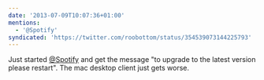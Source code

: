 ```yaml
---
date: '2013-07-09T10:07:36+01:00'
mentions:
  - '@Spotify'
syndicated: 'https://twitter.com/roobottom/status/354539073144225793'
---
```

Just started [@Spotify](https://twitter.com/@Spotify) and get the message "to upgrade to the latest version please restart". The mac desktop client just gets worse.
